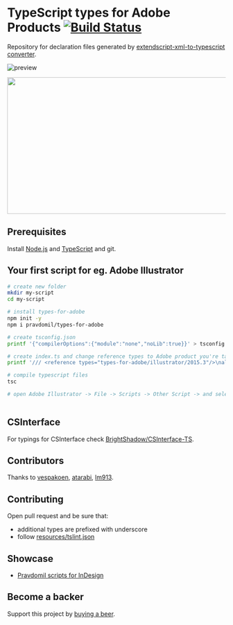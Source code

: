 # TypeScript types for Adobe Products [![Build Status](https://travis-ci.org/pravdomil/Types-for-Adobe.svg?branch=master)](https://travis-ci.org/pravdomil/Types-for-Adobe)

Repository for declaration files generated by [extendscript-xml-to-typescript converter](https://github.com/pravdomil/extendscript-xml-to-typescript).

![preview](resources/gif.gif)

[<img src="https://i.imgur.com/VMx9MeE.jpg" width="560" height="315" />](http://youtu.be/h-c7A8pQzx8)

## Prerequisites
Install [Node.js](https://nodejs.org/en/download/) and [TypeScript](https://www.typescriptlang.org/#download-links) and git.

## Your first script for eg. Adobe Illustrator
```bash
# create new folder
mkdir my-script
cd my-script

# install types-for-adobe
npm init -y
npm i pravdomil/types-for-adobe

# create tsconfig.json
printf '{"compilerOptions":{"module":"none","noLib":true}}' > tsconfig.json

# create index.ts and change reference types to Adobe product you're targeting
printf '/// <reference types="types-for-adobe/illustrator/2015.3"/>\nalert(String(app));\n' > index.ts

# compile typescript files
tsc

# open Adobe Illustrator -> File -> Scripts -> Other Script -> and select index.js
 
```

## CSInterface
For typings for CSInterface check [BrightShadow/CSInterface-TS](https://github.com/BrightShadow/CSInterface-TS).

## Contributors
Thanks to [vespakoen](https://github.com/vespakoen), [atarabi](https://github.com/atarabi), [lm913](https://github.com/lm913).

## Contributing
Open pull request and be sure that:
- additional types are prefixed with underscore
- follow [resources/tslint.json](resources/tslint.json)

## Showcase
- [Pravdomil scripts for InDesign](https://github.com/pravdomil/Pravdomil-scripts-for-InDesign#readme)

## Become a backer
Support this project by [buying a beer](https://www.paypal.com/cgi-bin/webscr?cmd=_s-xclick&hosted_button_id=BCL2X3AFQBAP2&item_name=types-for-adobe%20Beer).
